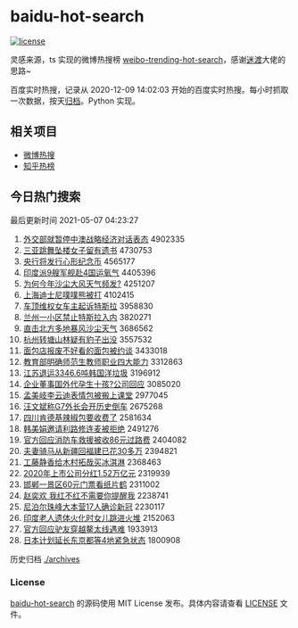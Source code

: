 # baidu-hot-search

[![license](https://img.shields.io/github/license/Arrackisarookie/baidu-hot-search)](https://github.com/Arrackisarookie/baidu-hot-search/blob/master/LICENSE)

灵感来源，ts 实现的微博热搜榜 [weibo-trending-hot-search](https://github.com/justjavac/weibo-trending-hot-search)，感谢[迷渡](https://github.com/justjavac)大佬的思路~

百度实时热搜，记录从 2020-12-09 14:02:03 开始的百度实时热搜。每小时抓取一次数据，按天[归档](./archives)。Python 实现。

## 相关项目
+ [微博热搜](https://github.com/Arrackisarookie/weibo-hot-search)
+ [知乎热榜](https://github.com/Arrackisarookie/zhihu-top-search)

## 今日热门搜索

<!-- Rank Begin -->

最后更新时间 2021-05-07 04:23:27

1. [外交部就暂停中澳战略经济对话表态](http://www.baidu.com/baidu?cl=3&tn=SE_baiduhomet8_jmjb7mjw&rsv_dl=fyb_top&fr=top1000&wd=%CD%E2%BD%BB%B2%BF%BE%CD%D4%DD%CD%A3%D6%D0%B0%C4%D5%BD%C2%D4%BE%AD%BC%C3%B6%D4%BB%B0%B1%ED%CC%AC) 4902335
1. [三亚跳舞坠楼女子留有遗书](http://www.baidu.com/baidu?cl=3&tn=SE_baiduhomet8_jmjb7mjw&rsv_dl=fyb_top&fr=top1000&wd=%C8%FD%D1%C7%CC%F8%CE%E8%D7%B9%C2%A5%C5%AE%D7%D3%C1%F4%D3%D0%D2%C5%CA%E9) 4730753
1. [央行将发行心形纪念币](http://www.baidu.com/baidu?cl=3&tn=SE_baiduhomet8_jmjb7mjw&rsv_dl=fyb_top&fr=top1000&wd=%D1%EB%D0%D0%BD%AB%B7%A2%D0%D0%D0%C4%D0%CE%BC%CD%C4%EE%B1%D2) 4565177
1. [印度派9艘军舰赴4国运氧气](http://www.baidu.com/baidu?cl=3&tn=SE_baiduhomet8_jmjb7mjw&rsv_dl=fyb_top&fr=top1000&wd=%D3%A1%B6%C8%C5%C99%CB%D2%BE%FC%BD%A2%B8%B04%B9%FA%D4%CB%D1%F5%C6%F8) 4405396
1. [为何今年沙尘大风天气频发?](http://www.baidu.com/baidu?cl=3&tn=SE_baiduhomet8_jmjb7mjw&rsv_dl=fyb_top&fr=top1000&wd=%CE%AA%BA%CE%BD%F1%C4%EA%C9%B3%B3%BE%B4%F3%B7%E7%CC%EC%C6%F8%C6%B5%B7%A2%3F) 4251207
1. [上海迪士尼噗噗熊被打](http://www.baidu.com/baidu?cl=3&tn=SE_baiduhomet8_jmjb7mjw&rsv_dl=fyb_top&fr=top1000&wd=%C9%CF%BA%A3%B5%CF%CA%BF%C4%E1%E0%DB%E0%DB%D0%DC%B1%BB%B4%F2) 4102415
1. [车顶维权女车主起诉特斯拉](http://www.baidu.com/baidu?cl=3&tn=SE_baiduhomet8_jmjb7mjw&rsv_dl=fyb_top&fr=top1000&wd=%B3%B5%B6%A5%CE%AC%C8%A8%C5%AE%B3%B5%D6%F7%C6%F0%CB%DF%CC%D8%CB%B9%C0%AD) 3958830
1. [兰州一小区禁止特斯拉入内](http://www.baidu.com/baidu?cl=3&tn=SE_baiduhomet8_jmjb7mjw&rsv_dl=fyb_top&fr=top1000&wd=%C0%BC%D6%DD%D2%BB%D0%A1%C7%F8%BD%FB%D6%B9%CC%D8%CB%B9%C0%AD%C8%EB%C4%DA) 3820271
1. [直击北方多地暴风沙尘天气](http://www.baidu.com/baidu?cl=3&tn=SE_baiduhomet8_jmjb7mjw&rsv_dl=fyb_top&fr=top1000&wd=%D6%B1%BB%F7%B1%B1%B7%BD%B6%E0%B5%D8%B1%A9%B7%E7%C9%B3%B3%BE%CC%EC%C6%F8) 3686562
1. [杭州转塘山林疑有豹子出没](http://www.baidu.com/baidu?cl=3&tn=SE_baiduhomet8_jmjb7mjw&rsv_dl=fyb_top&fr=top1000&wd=%BA%BC%D6%DD%D7%AA%CC%C1%C9%BD%C1%D6%D2%C9%D3%D0%B1%AA%D7%D3%B3%F6%C3%BB) 3557532
1. [面包店报废不好看的面包被约谈](http://www.baidu.com/baidu?cl=3&tn=SE_baiduhomet8_jmjb7mjw&rsv_dl=fyb_top&fr=top1000&wd=%C3%E6%B0%FC%B5%EA%B1%A8%B7%CF%B2%BB%BA%C3%BF%B4%B5%C4%C3%E6%B0%FC%B1%BB%D4%BC%CC%B8) 3433018
1. [教育部明确师范生教师职业四大能力](http://www.baidu.com/baidu?cl=3&tn=SE_baiduhomet8_jmjb7mjw&rsv_dl=fyb_top&fr=top1000&wd=%BD%CC%D3%FD%B2%BF%C3%F7%C8%B7%CA%A6%B7%B6%C9%FA%BD%CC%CA%A6%D6%B0%D2%B5%CB%C4%B4%F3%C4%DC%C1%A6) 3312863
1. [江苏退运3346.6吨韩国洋垃圾](http://www.baidu.com/baidu?cl=3&tn=SE_baiduhomet8_jmjb7mjw&rsv_dl=fyb_top&fr=top1000&wd=%BD%AD%CB%D5%CD%CB%D4%CB3346.6%B6%D6%BA%AB%B9%FA%D1%F3%C0%AC%BB%F8) 3196912
1. [企业董事国外代孕生十孩?公司回应](http://www.baidu.com/baidu?cl=3&tn=SE_baiduhomet8_jmjb7mjw&rsv_dl=fyb_top&fr=top1000&wd=%C6%F3%D2%B5%B6%AD%CA%C2%B9%FA%CD%E2%B4%FA%D4%D0%C9%FA%CA%AE%BA%A2%3F%B9%AB%CB%BE%BB%D8%D3%A6) 3085020
1. [孟美岐李云迪表情包被搬上课堂](http://www.baidu.com/baidu?cl=3&tn=SE_baiduhomet8_jmjb7mjw&rsv_dl=fyb_top&fr=top1000&wd=%C3%CF%C3%C0%E1%AA%C0%EE%D4%C6%B5%CF%B1%ED%C7%E9%B0%FC%B1%BB%B0%E1%C9%CF%BF%CE%CC%C3) 2977045
1. [汪文斌称G7外长会开历史倒车](http://www.baidu.com/baidu?cl=3&tn=SE_baiduhomet8_jmjb7mjw&rsv_dl=fyb_top&fr=top1000&wd=%CD%F4%CE%C4%B1%F3%B3%C6G7%CD%E2%B3%A4%BB%E1%BF%AA%C0%FA%CA%B7%B5%B9%B3%B5) 2675268
1. [四川肯德基辣椒包要收费了](http://www.baidu.com/baidu?cl=3&tn=SE_baiduhomet8_jmjb7mjw&rsv_dl=fyb_top&fr=top1000&wd=%CB%C4%B4%A8%BF%CF%B5%C2%BB%F9%C0%B1%BD%B7%B0%FC%D2%AA%CA%D5%B7%D1%C1%CB) 2581634
1. [韩美娟邀请利路修连麦被拒绝](http://www.baidu.com/baidu?cl=3&tn=SE_baiduhomet8_jmjb7mjw&rsv_dl=fyb_top&fr=top1000&wd=%BA%AB%C3%C0%BE%EA%D1%FB%C7%EB%C0%FB%C2%B7%D0%DE%C1%AC%C2%F3%B1%BB%BE%DC%BE%F8) 2491276
1. [官方回应消防车救援被收86元过路费](http://www.baidu.com/baidu?cl=3&tn=SE_baiduhomet8_jmjb7mjw&rsv_dl=fyb_top&fr=top1000&wd=%B9%D9%B7%BD%BB%D8%D3%A6%CF%FB%B7%C0%B3%B5%BE%C8%D4%AE%B1%BB%CA%D586%D4%AA%B9%FD%C2%B7%B7%D1) 2404082
1. [夫妻骑马从新疆回福建已花30多万](http://www.baidu.com/baidu?cl=3&tn=SE_baiduhomet8_jmjb7mjw&rsv_dl=fyb_top&fr=top1000&wd=%B7%F2%C6%DE%C6%EF%C2%ED%B4%D3%D0%C2%BD%AE%BB%D8%B8%A3%BD%A8%D2%D1%BB%A830%B6%E0%CD%F2) 2394821
1. [工藤静香给木村拓哉买冰淇淋](http://www.baidu.com/baidu?cl=3&tn=SE_baiduhomet8_jmjb7mjw&rsv_dl=fyb_top&fr=top1000&wd=%B9%A4%CC%D9%BE%B2%CF%E3%B8%F8%C4%BE%B4%E5%CD%D8%D4%D5%C2%F2%B1%F9%E4%BF%C1%DC) 2368463
1. [2020年上市公司分红1.52万亿元](http://www.baidu.com/baidu?cl=3&tn=SE_baiduhomet8_jmjb7mjw&rsv_dl=fyb_top&fr=top1000&wd=2020%C4%EA%C9%CF%CA%D0%B9%AB%CB%BE%B7%D6%BA%EC1.52%CD%F2%D2%DA%D4%AA) 2319939
1. [邯郸一景区60元门票看纸片鹤](http://www.baidu.com/baidu?cl=3&tn=SE_baiduhomet8_jmjb7mjw&rsv_dl=fyb_top&fr=top1000&wd=%BA%AA%B5%A6%D2%BB%BE%B0%C7%F860%D4%AA%C3%C5%C6%B1%BF%B4%D6%BD%C6%AC%BA%D7) 2311002
1. [赵奕欢 我红不红不需要你提醒我](http://www.baidu.com/baidu?cl=3&tn=SE_baiduhomet8_jmjb7mjw&rsv_dl=fyb_top&fr=top1000&wd=%D5%D4%DE%C8%BB%B6%20%CE%D2%BA%EC%B2%BB%BA%EC%B2%BB%D0%E8%D2%AA%C4%E3%CC%E1%D0%D1%CE%D2) 2238741
1. [尼泊尔珠峰大本营17人确诊新冠](http://www.baidu.com/baidu?cl=3&tn=SE_baiduhomet8_jmjb7mjw&rsv_dl=fyb_top&fr=top1000&wd=%C4%E1%B2%B4%B6%FB%D6%E9%B7%E5%B4%F3%B1%BE%D3%AA17%C8%CB%C8%B7%D5%EF%D0%C2%B9%DA) 2230117
1. [印度老人遗体火化时女儿跳进火堆](http://www.baidu.com/baidu?cl=3&tn=SE_baiduhomet8_jmjb7mjw&rsv_dl=fyb_top&fr=top1000&wd=%D3%A1%B6%C8%C0%CF%C8%CB%D2%C5%CC%E5%BB%F0%BB%AF%CA%B1%C5%AE%B6%F9%CC%F8%BD%F8%BB%F0%B6%D1) 2152063
1. [官方回应驴友穿越鳌太线遇难](http://www.baidu.com/baidu?cl=3&tn=SE_baiduhomet8_jmjb7mjw&rsv_dl=fyb_top&fr=top1000&wd=%B9%D9%B7%BD%BB%D8%D3%A6%C2%BF%D3%D1%B4%A9%D4%BD%F7%A1%CC%AB%CF%DF%D3%F6%C4%D1) 1933913
1. [日本计划延长东京都等4地紧急状态](http://www.baidu.com/baidu?cl=3&tn=SE_baiduhomet8_jmjb7mjw&rsv_dl=fyb_top&fr=top1000&wd=%C8%D5%B1%BE%BC%C6%BB%AE%D1%D3%B3%A4%B6%AB%BE%A9%B6%BC%B5%C84%B5%D8%BD%F4%BC%B1%D7%B4%CC%AC) 1800908
<!-- Rank End -->

历史归档 [./archives](./archives)

### License

[baidu-hot-search](https://github.com/Arrackisarookie/baidu-hot-search) 的源码使用 MIT License 发布。具体内容请查看 [LICENSE](./LICENSE) 文件。
